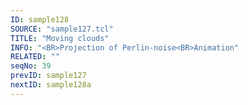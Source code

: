 ```yaml
---
ID: sample128
SOURCE: "sample127.tcl"
TITLE: "Moving clouds"
INFO: "<BR>Projection of Perlin-noise<BR>Animation"
RELATED: ""
seqNo: 39
prevID: sample127
nextID: sample128a
---
```

